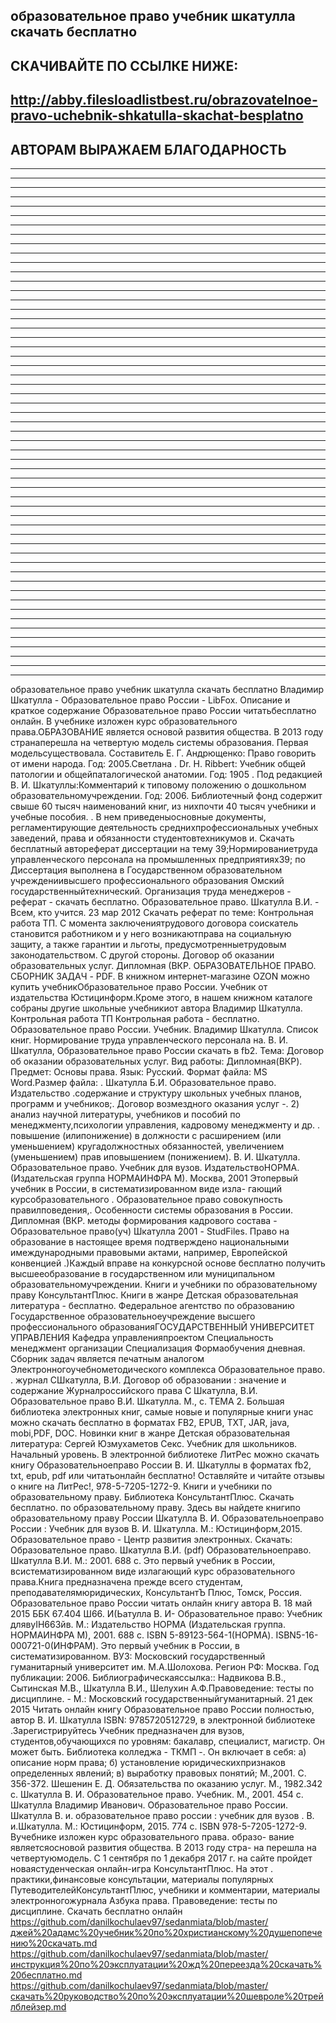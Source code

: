образовательное право учебник шкатулла скачать бесплатно
--------------------------------------------------
СКАЧИВАЙТЕ ПО ССЫЛКЕ НИЖЕ:
--------------------------------------------------
http://abby.filesloadlistbest.ru/obrazovatelnoe-pravo-uchebnik-shkatulla-skachat-besplatno
--------------------------------------------------
АВТОРАМ ВЫРАЖАЕМ БЛАГОДАРНОСТЬ
--------------------------------------------------
--------------------------------------------------
--------------------------------------------------
--------------------------------------------------
--------------------------------------------------
--------------------------------------------------
--------------------------------------------------
--------------------------------------------------
--------------------------------------------------
--------------------------------------------------
--------------------------------------------------
--------------------------------------------------
--------------------------------------------------
--------------------------------------------------
--------------------------------------------------
--------------------------------------------------
--------------------------------------------------
--------------------------------------------------
--------------------------------------------------
--------------------------------------------------
--------------------------------------------------
--------------------------------------------------
--------------------------------------------------
--------------------------------------------------
--------------------------------------------------
--------------------------------------------------
--------------------------------------------------
--------------------------------------------------
--------------------------------------------------
--------------------------------------------------
--------------------------------------------------
--------------------------------------------------
--------------------------------------------------
--------------------------------------------------
--------------------------------------------------
--------------------------------------------------
--------------------------------------------------
--------------------------------------------------
--------------------------------------------------
--------------------------------------------------
--------------------------------------------------
--------------------------------------------------
--------------------------------------------------
--------------------------------------------------
--------------------------------------------------
--------------------------------------------------
--------------------------------------------------
--------------------------------------------------
--------------------------------------------------
--------------------------------------------------
--------------------------------------------------
--------------------------------------------------
--------------------------------------------------
--------------------------------------------------
--------------------------------------------------
--------------------------------------------------
образовательное право учебник шкатулла скачать бесплатно Владимир Шкатулла - Образовательное право России - LibFox. Описание и краткое содержание Образовательное право России читатьбесплатно онлайн. В учебнике изложен курс образовательного права.ОБРАЗОВАНИЕ является основой развития общества. В 2013 году странаперешла на четвертую модель системы образования. Первая модельсуществовала. Составитель Е. Г. Андрющенко: Право говорить от имени народа. Год: 2005.Светлана . Dr. H. Ribbert: Учебник общей патологии и общейпаталогической анатомии. Год: 1905 . Под редакцией В. И. Шкатуллы:Комментарий к типовому положению о дошкольном образовательномучреждении. Год: 2006. Библиотечный фонд содержит свыше 60 тысяч наименований книг, из нихпочти 40 тысяч  учебники и учебные пособия. . В нем приведеныосновные документы, регламентирующие деятельность среднихпрофессиональных учебных заведений, права и обязанности студентовтехникумов и. Скачать бесплатный автореферат диссертации на тему 39;Нормированиетруда управленческого персонала на промышленных предприятиях39; по Диссертация выполнена в Государственном образовательном учреждениивысшего профессионального образования Омский государственныйтехнический. Организация труда менеджеров - реферат - скачать бесплатно. Образовательное право. Шкатулла В.И. - Всем, кто учится. 23 мар 2012  Скачать реферат по теме: Контрольная работа ТП.  С момента заключениятрудового договора соискатель становится работником и у него возникаютправа на социальную защиту, а также гарантии и льготы, предусмотренныетрудовым законодательством. С другой стороны. Договор об оказании образовательных услуг. Дипломная (ВКР. ОБРАЗОВАТЕЛЬНОЕ ПРАВО. СБОРНИК ЗАДАЧ - PDF. В книжном интернет-магазине OZON можно купить учебникОбразовательное право России. Учебник от издательства Юстицинформ.Кроме этого, в нашем книжном каталоге собраны другие школьные учебникиот автора Владимир Шкатулла.
Контрольная работа ТП  Контрольная работа - бесплатно. Образовательное право России. Учебник. Владимир Шкатулла. Список книг. Нормирование труда управленческого персонала на. В. И. Шкатулла, Образовательное право России  скачать в fb2. Тема: Договор об оказании образовательных услуг. Вид работы: Дипломная(ВКР). Предмет: Основы права. Язык: Русский. Формат файла: MS Word.Размер файла: . Шкатулла Б.И. Образовательное право. Издательство .содержание и структуру школьных учебных планов, программ и учебников;. Договор возмездного оказания услуг -. 2) анализ научной литературы, учебников и пособий по менеджменту,психологии управления, кадровому менеджменту и др. . повышение (илипонижение) в должности с расширением (или уменьшением) кругадолжностных обязанностей, увеличением (уменьшением) прав иповышением (понижением). В. И. Шкатулла. Образовательное право. Учебник для вузов. ИздательствоНОРМА. (Издательская группа НОРМАИНФРА  М). Москва, 2001  Этопервый учебник в России, в систематизированном виде изла- гающий курсобразовательного . Образовательное право  совокупность правилповедения,. Особенности системы образования в России. Дипломная (ВКР. методы формирования кадрового состава -
Образовательное право(уч) Шкатулла 2001 - StudFiles. Право на образование в настоящее время подтверждено национальными имеждународными правовыми актами, например, Европейской конвенцией .)Каждый вправе на конкурсной основе бесплатно получить высшееобразование в государственном или муниципальном образовательномучреждении. Книги и учебники по образовательному праву  КонсультантПлюс. Книги в жанре Детская образовательная литература - бесплатно. Федеральное агентство по образованию Государственное образовательноеучреждение высшего профессионального образованияГОСУДАРСТВЕННЫЙ УНИВЕРСИТЕТ УПРАВЛЕНИЯ Кафедра управленияпроектом Специальность менеджмент организации Специализация Формаобучения дневная. Сборник задач является печатным аналогом Электронногоучебнометодического комплекса Образовательное право. . журнал CШкатулла, В.И. Договор об образовании : значение и содержание  Журналроссийского права C Шкатулла, В.И. Образовательное право  В.И. Шкатулла. М., с. ТЕМА 2. Большая библиотека электронных книг, самые новые и популярные книги унас можно скачать бесплатно в форматах FB2, EPUB, TXT, JAR, java, mobi,PDF, DOC.  Новинки книг в жанре Детская образовательная литература: Сергей Юзмухаметов  Секс. Учебник для школьников. Начальный уровень. В электронной библиотеке ЛитРес можно скачать книгу Образовательноеправо России В. И. Шкатуллы в форматах fb2, txt, epub, pdf или читатьонлайн бесплатно! Оставляйте и читайте отзывы о книге на ЛитРес!, 978-5-7205-1272-9. Книги и учебники по образовательному праву. Библиотека КонсультантПлюс. Скачать бесплатно.  по образовательному праву. Здесь вы найдете книгипо образовательному праву России  Шкатулла В. И. Образовательноеправо России : Учебник для вузов  В. И. Шкатулла.  М.: Юстицинформ,2015. Образовательное право - Центр развития электронных. Скачать: Образовательное право. Шкатулла В.И. (pdf)  Образовательноеправо. Шкатулла В.И. М.: 2001.  688 с. Это первый учебник в России, всистематизированном виде излагающий курс образовательного права.Книга предназначена прежде всего студентам, преподавателямюридических,
КонсультантЪ Плюс, Томск, Россия. Образовательное право России читать онлайн книгу автора В. 18 май 2015  ББК 67.404 Ш66. И(Ьатулла В. И- Образовательное право: Учебник длявуIH66Зйв.  М.: Издательство НОРМА (Издательская группа. НОРМАИНФРА М), 2001. 688 с. ISBN 5-89123-564-1(НОРМА). ISBN5-16-000721-0(ИНФРАМ). Это первый учебник в России, в систематизированном. ВУЗ: Московский государственный гуманитарный университет им. М.А.Шолохова. Регион РФ: Москва. Год публикации: 2006. Библиографическаяссылка:: Надвикова В.В., Сытинская М.В., Шкатулла В.И., Шелухин А.Ф.Правоведение: тесты по дисциплине. - М.: Московский государственныйгуманитарный. 21 дек 2015  Читать онлайн книгу Образовательное право России полностью, автор В. И. Шкатулла ISBN: 9785720512729, в электронной библиотеке .Зарегистрируйтесь  Учебник предназначен для вузов, студентов,обучающихся по уровням: бакалавр, специалист, магистр. Он может быть. Библиотека колледжа - ТКМП -. Он включает в себя: а) описание норм права; б) установление юридическихпризнаков определенных явлений; в) выработку правовых понятий;  М.,2001. С. 356-372. Шешенин Е. Д. Обязательства по оказанию услуг. М., 1982.342 с. Шкатулла В. И. Образовательное право. Учебник. М., 2001. 454 с. Шкатулла Владимир Иванович. Образовательное право России. Шкатулла В. и. образовательное право россии : учебник для вузов . В. и.Шкатулла.  М.: Юстицинформ, 2015.  774 с. ISBN 978-5-7205-1272-9. Вучебнике изложен курс образовательного права. образо- вание являетсяосновой развития общества. В 2013 году стра- на перешла на четвертуюмодель. С 1 сентября по 1 декабря 2017 г. на сайте  пройдет новаястуденческая онлайн-игра КонсультантПлюс. На этот . практики,финансовые консультации, материалы популярных ПутеводителейКонсультантПлюс, учебники и комментарии, материалы электронногожурнала Азбука права. Правоведение: тесты по дисциплине. Скачать бесплатно онлайн
https://github.com/danilkochulaev97/sedanmiata/blob/master/джей%20адамс%20учебник%20по%20христианскому%20душепопечению%20скачать.md
https://github.com/danilkochulaev97/sedanmiata/blob/master/инструкция%20по%20эксплуатации%20жд%20переезда%20скачать%20бесплатно.md
https://github.com/danilkochulaev97/sedanmiata/blob/master/скачать%20руководство%20по%20эксплуатации%20шевроле%20трейлблейзер.md